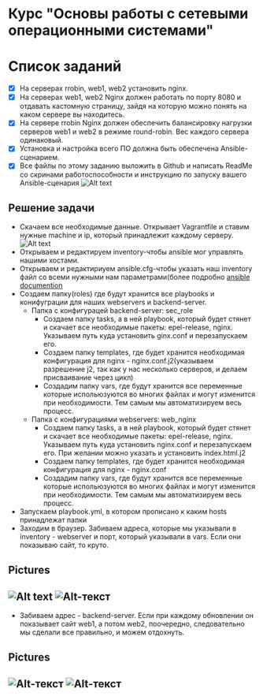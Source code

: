  # Курс "Основы работы с сетевыми операционными системами"

# Список заданий
- [X] На серверах rrobin, web1, web2 установить nginx.
- [X] На серверах web1, web2 Nginx должен работать по порту 8080 и отдавать кастомную страницу, зайдя на которую можно понять на каком сервере вы находитесь.
- [X] На сервере rrobin Nginx должен обеспечить балансировку нагрузки серверов web1 и web2 в режиме round-robin. Вес каждого сервера одинаковый.
- [X] Установка и настройка всего ПО должна быть обеспечена Ansible-сценарием.
- [x] Все файлы по этому заданию выложить в Github и написать ReadMe со скринами работоспособности и инструкцию по запуску вашего Ansible-сценария
![Alt text](https://github.com/Dubrovsky18/OS_system/blob/main/project_4/report/web.jpg "Task")

Решение задачи
---------------------------
+ Скачаем все необходимые данные. Открывает Vagrantfile и ставим нужные machine и ip, который принадлежит каждому серверу.
![Alt text](https://github.com/Dubrovsky18/OS_system/blob/main/project_4/report/vagrantfile.png "Vagrantfile")
+ Открываем и редактируем inventory-чтобы ansible мог управлять нашими хостами.
+ Открываем и редактириуем ansible.cfg-чтобы указать наш inventory файл со всеми нужными нам параметрами(более подробно [ansible documention](https://docs.ansible.com/ansible/2.6/reference_appendices/config.html)
+ Создаем папку(roles) где будут хранится все playbooks и конифуграции для наших webservers и backend-server.
    - Папка с конфигурацей backend-server: sec_role
        * Создаем папку tasks, а в ней playbook, который будет стянет и скачает все необходимые пакеты: epel-release, nginx. Указываем путь куда установить ginx.conf и перезапускаем его.
        * Создаем папку templates, где будет хранится необходимая конфигурация для nginx - nginx.conf.j2(указываем разрешение j2, так как у нас несколько серверов, и делаем присваивание через цикл)
        * Создадим папку vars, где будут хранится все переменные которые испольюзуются во многих файлах и могут изменится при необходимости. Тем самым мы автоматизируем весь процесс. 
    - Папка с конфигурациями webservers: web_nginx
        * Cоздаем папку tasks, а в ней playbook, который будет стянет и скачает все необходимые пакеты: epel-release, nginx. Указываем путь куда установить nginx.conf и перезапускаем его. При желании можно указать и установить index.html.j2
        * Создаем папку templates, где будет хранится необходимая конфигурация для nginx - nginx.conf
        * Создадим папку vars, где будут хранится все переменные которые испольюзуются во многих файлах и могут изменится при необходимости. Тем самым мы автоматизируем весь процесс. 
+ Запускаем playbook.yml, в котором прописано к каким hosts принадлежат папки
+ Заходим в браузер. Забиваем адреса, которые мы указывали в inventory - webserver и порт, который указывали в vars. Если они показываю сайт, то круто.

Pictures
--------------------------

![Alt text](https://github.com/Dubrovsky18/OS_system/blob/main/project_4/report/web1.png "сайт на web1")
![Alt-текст](https://github.com/Dubrovsky18/OS_system/blob/main/project_4/report/web2.png "Сайт на web2")
--------------------------

+ Забиваем адрес - backend-server. Если при каждому обновлении он показывает сайт web1, а потом web2, поочередно, следовательно мы сделали все правильно, и можем отдохнуть.

Pictures
-------------------------

![Alt-текст](https://github.com/Dubrovsky18/OS_system/blob/main/project_4/report/rrobin_web1.png "Web1 in rrobin")
![Alt-текст](https://github.com/Dubrovsky18/OS_system/blob/main/project_4/report/rrobin_web2.png "Web2 in rrobin")
---------------------------
